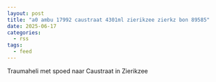 ```yaml
---
layout: post
title: "a0 ambu 17992 caustraat 4301ml zierikzee zierkz bon 89585"
date: 2025-06-17
categories: 
  - rss
tags: 
  - feed
---
```


Traumaheli met spoed naar Caustraat in Zierikzee
